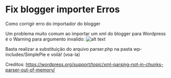 # Fix blogger importer Erros
Como corrigir erro do importador do blogger

Um problema muito comum ao importar um xml do blogger para Wordpress é o Warning para argumento invalido:
![alt text](ignore-images-for-readme/wordpress-tips-blogger-importer-1.png)

Basta realizar a substituição do arquivo parser.php na pasta wp-includes/SimplePie e voilá! (voa-la)

Creditos: https://wordpress.org/support/topic/xml-parsing-not-in-chunks-parser-out-of-memory/
